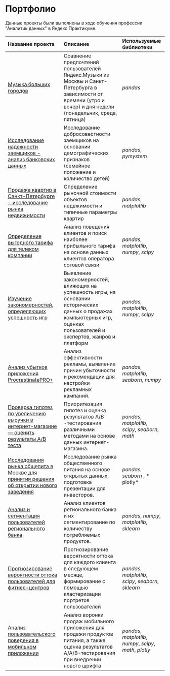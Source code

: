 # Портфолио

Данные проекты были выполнены в ходе обучения профессии "Аналитик данных" в Яндекс.Практикуме.

| Название проекта | Описание | Используемые библиотеки | 
| :---------------------- | :---------------------- | :---------------------- |
| [Музыка больших городов](https://github.com/dakalinina/data_analyst/tree/main/big_city_music) | Сравнение предпочтений пользователей Яндекс.Музыки из Москвы и Санкт-Петербурга в зависимости от времени (утро и вечер) и дня недели (понедельник, среда, пятница)| *pandas* |
| [Исследование надежности заемщиков - анализ банковских данных](https://github.com/dakalinina/data_analyst/tree/main/Loan_owners) | Исследование добросовестности заемщиков на основании демографических признаков (семейное положение и количество детей)| *pandas*, *pymystem* |
| [Продажа квартир в Санкт-Петербурге - исследование рынка недвижимости](https://github.com/dakalinina/data_analyst/tree/main/Real_estate) | Определение рыночной стоимости объектов недвжимости и типичные параметры квартир| *pandas*, *matplotlib* |
| [Определение выгодного тарифа для телеком компании](_) | Анализ поведения клиентов и поиск наиболее прибыльного тарифа на основе данных клиентов оператора сотовой связи | *pandas*, *matplotlib*, *numpy*, *scipy* |
| [Изучение закономерностей, определяющих успешность игр](https://github.com/dakalinina/data_analyst/tree/main/Games) | Выявление закономерностей, влияющих на успешность игры, на основании исторических данных  о продажах компьютерных игр, оценках пользователей и экспертов, жанров и платформ |  *pandas*, *matplotlib*, *numpy*, *scipy* |
| [Анализ убытков приложения ProcrastinatePRO+](https://github.com/dakalinina/data_analyst/tree/main/Adv_app_losses) | Анализ эффективности рекламы, выявление причин убыточности и рекомендации для настройки рекламных кампаний. | *pandas*, *matplotlib*, *seaborn*, *numpy* |
| [Проверка гипотез по увеличению выручки в интернет-магазине — оценить результаты A/B теста](https://github.com/dakalinina/data_analyst/tree/main/AB_tests_shop) | Приоритезация гипотез и оценка результатов A/B -тестирования различными методами на основе данных интернет-магазина. | *pandas*, *matplotlib*, *scipy*, *seaborn*, *math* |
| [Исследования рынка общепита в Москве для принятия решения об открытии нового заведения](_) | Исследование рынка общественного питания на основе открытых данных, подготовка презентации для инвесторов. | *pandas*, *seaborn* , * plotly* |
| [Анализ и сегментация пользователей регионального банка](https://github.com/dakalinina/data_analyst/tree/main/Bank_consumer_segmentation) | Анализ клиентов регионального банка и их сегментирование по количеству потребляемых продуктов. | *pandas*, *numpy*, *matplotlib*, *sklearn* |
| [Прогнозирование вероятности оттока пользователей для фитнес-центров](https://github.com/dakalinina/data_analyst/tree/main/Gym) | Прогнозирование вероятности оттока для каждого клиента в следующем месяце, формирование с помощью кластеризации портретов пользователей | *pandas*, *matplotlib*, *scipy*, *seaborn*, *sklearn* |
| [Анализ пользовательского поведения в мобильном приложении](https://github.com/dakalinina/data_analyst/tree/main/New_font_AAB) | Анализ воронки продаж мобильного приложения для продажи продуктов питания, а также оценка результатов A/A/B-тестирования при внедрении нового шрифта | *pandas*, *matplotlib*, *numpy*, *scipy*, *math*, *plotly* |
